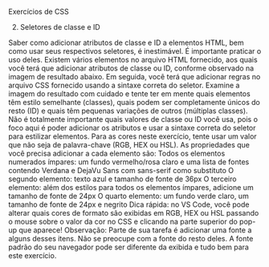 Exercícios de CSS

2. Seletores de classe e ID

Saber como adicionar atributos de classe e ID a elementos HTML, bem como usar
seus respectivos seletores, é inestimável. É importante praticar o uso deles.
Existem vários elementos no arquivo HTML fornecido, aos quais você terá que
adicionar atributos de classe ou ID, conforme observado na imagem de resultado
abaixo. Em seguida, você terá que adicionar regras no arquivo CSS fornecido usando
a sintaxe correta do seletor. Examine a imagem do resultado com cuidado e tente ter
em mente quais elementos têm estilo semelhante (classes), quais podem ser
completamente únicos do resto (ID) e quais têm pequenas variações de outros
(múltiplas classes).
Não é totalmente importante quais valores de classe ou ID você usa, pois o foco
aqui é poder adicionar os atributos e usar a sintaxe correta do seletor para estilizar
elementos. Para as cores neste exercício, tente usar um valor que não seja de
palavra-chave (RGB, HEX ou HSL). As propriedades que você precisa adicionar a
cada elemento são:
Todos os elementos numerados ímpares: um fundo vermelho/rosa claro e uma lista
de fontes contendo Verdana e DejaVu Sans com sans-serif como substituto
O segundo elemento: texto azul e tamanho de fonte de 36px
O terceiro elemento: além dos estilos para todos os elementos ímpares, adicione
um tamanho de fonte de 24px
O quarto elemento: um fundo verde claro, um tamanho de fonte de 24px e negrito
Dica rápida: no VS Code, você pode alterar quais cores de formato são exibidas em
RGB, HEX ou HSL passando o mouse sobre o valor da cor no CSS e clicando na
parte superior do pop-up que aparece!
Observação: Parte de sua tarefa é adicionar uma fonte a alguns desses itens. Não
se preocupe com a fonte do resto deles. A fonte padrão do seu navegador pode ser diferente da exibida e tudo bem para este exercício.
